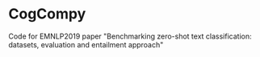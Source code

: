# CogCompy
Code for EMNLP2019 paper "Benchmarking zero-shot text classification: datasets, evaluation and entailment approach"
